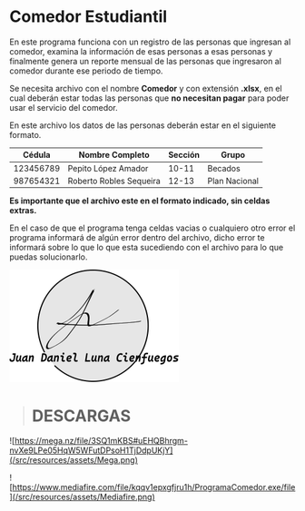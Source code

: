 
# Comedor Estudiantil

En este programa funciona con un registro de las personas que ingresan al comedor,
examina la información de esas personas a esas personas y
finalmente genera un reporte
mensual de las personas que ingresaron al comedor durante ese
periodo de tiempo.

Se necesita archivo con el nombre **Comedor** y con extensión
**.xlsx**, en el cual deberán estar todas las personas que **no
necesitan pagar** para poder usar el servicio del comedor.

En este archivo los datos de las personas deberán estar en el siguiente formato.

|Cédula|Nombre Completo| Sección | Grupo |
|--------|--------------------|------|----------|
|123456789| Pepito López Amador| 10-11|  Becados |
|987654321|Roberto Robles Sequeira|12-13|Plan Nacional|

**Es importante que el archivo este en el formato indicado, sin celdas extras.**

En el caso de que el programa tenga celdas vacias o cualquiero otro error el programa informará de algún error
dentro del archivo, dicho error te informará sobre lo que lo que esta sucediendo con el archivo
para lo que puedas solucionarlo.

![Desarrollado por MilfuegosxDD](src/resources/assets/logo.png)

> # DESCARGAS

![https://mega.nz/file/3SQ1mKBS#uEHQBhrgm-nvXe9LPe05HqW5WFutDPsoH1TjDdpUKjY](/src/resources/assets/Mega.png)

![https://www.mediafire.com/file/kqqv1epxgfjru1h/ProgramaComedor.exe/file](/src/resources/assets/Mediafire.png)
